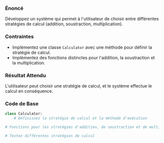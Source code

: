 ### Énoncé

Développez un système qui permet à l'utilisateur de choisir entre différentes stratégies de calcul (addition, soustraction, multiplication).

### Contraintes

- Implémentez une classe ```Calculator``` avec une méthode pour définir la stratégie de calcul.
- Implémentez des fonctions distinctes pour l'addition, la soustraction et la multiplication.

### Résultat Attendu

L'utilisateur peut choisir une stratégie de calcul, et le système effectue le calcul en conséquence.

### Code de Base

```python
class Calculator:
    # Définissez la stratégie de calcul et la méthode d'exécution

# Fonctions pour les stratégies d'addition, de soustraction et de multiplication

# Testez différentes stratégies de calcul
```